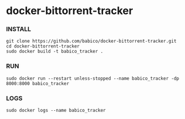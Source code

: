 # docker-bittorrent-tracker

### INSTALL
```
git clone https://github.com/babico/docker-bittorrent-tracker.git
cd docker-bittorrent-tracker
sudo docker build -t babico_tracker .
```


### RUN
```
sudo docker run --restart unless-stopped --name babico_tracker -dp 8000:8000 babico_tracker
```

### LOGS
```
sudo docker logs --name babico_tracker
```

